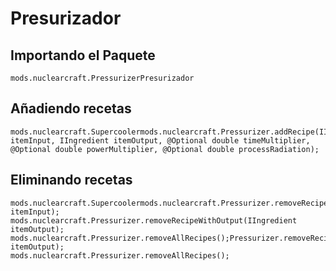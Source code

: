 # Presurizador

## Importando el Paquete
`mods.nuclearcraft.PressurizerPresurizador`

## Añadiendo recetas
```zenscript
mods.nuclearcraft.Supercoolermods.nuclearcraft.Pressurizer.addRecipe(IIngredient itemInput, IIngredient itemOutput, @Optional double timeMultiplier, @Optional double powerMultiplier, @Optional double processRadiation);
```

## Eliminando recetas
```zenscript
mods.nuclearcraft.Supercoolermods.nuclearcraft.Pressurizer.removeRecipeWithInput(IIngredient itemInput);
mods.nuclearcraft.Pressurizer.removeRecipeWithOutput(IIngredient itemOutput);
mods.nuclearcraft.Pressurizer.removeAllRecipes();Pressurizer.removeRecipeWithOutput(IIngredient itemOutput);
mods.nuclearcraft.Pressurizer.removeAllRecipes();
```
